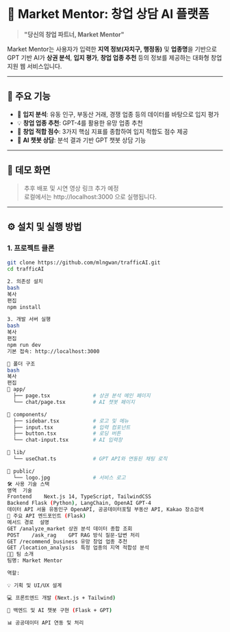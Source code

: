 # 🚀 Market Mentor: 창업 상담 AI 플랫폼

> **"당신의 창업 파트너, Market Mentor"**

Market Mentor는 사용자가 입력한 **지역 정보(자치구, 행정동)** 및 **업종명**을 기반으로 GPT 기반 AI가 **상권 분석**, **입지 평가**, **창업 업종 추천** 등의 정보를 제공하는 대화형 창업 지원 웹 서비스입니다.

---

## 🧩 주요 기능

- 📍 **입지 분석**: 유동 인구, 부동산 거래, 경쟁 업종 등의 데이터를 바탕으로 입지 평가
- 💡 **창업 업종 추천**: GPT-4를 활용한 유망 업종 추천
- 🧮 **창업 적합 점수**: 3가지 핵심 지표를 종합하여 입지 적합도 점수 제공
- 💬 **AI 챗봇 상담**: 분석 결과 기반 GPT 챗봇 상담 기능

---

## 🎥 데모 화면

> 추후 배포 및 시연 영상 링크 추가 예정  
> 로컬에서는 http://localhost:3000 으로 실행됩니다.

---

## ⚙️ 설치 및 실행 방법

### 1. 프로젝트 클론

```bash
git clone https://github.com/mlngwan/trafficAI.git
cd trafficAI

2. 의존성 설치
bash
복사
편집
npm install

3. 개발 서버 실행
bash
복사
편집
npm run dev
기본 접속: http://localhost:3000

📂 폴더 구조
bash
복사
편집
📁 app/
  ├── page.tsx              # 상권 분석 메인 페이지
  └── chat/page.tsx         # AI 챗봇 페이지

📁 components/
  ├── sidebar.tsx           # 로고 및 메뉴
  ├── input.tsx             # 입력 컴포넌트
  ├── button.tsx            # 로딩 버튼
  └── chat-input.tsx        # AI 입력창

📁 lib/
  └── useChat.ts            # GPT API와 연동된 채팅 로직

📁 public/
  └── logo.jpg              # 서비스 로고
🛠 사용 기술 스택
영역	기술
Frontend	Next.js 14, TypeScript, TailwindCSS
Backend	Flask (Python), LangChain, OpenAI GPT-4
데이터 API	서울 유동인구 OpenAPI, 공공데이터포털 부동산 API, Kakao 장소검색
📡 주요 API 엔드포인트 (Flask)
메서드	경로	설명
GET	/analyze_market	상권 분석 데이터 종합 조회
POST	/ask_rag	GPT RAG 방식 질문-답변 처리
GET	/recommend_business	유망 창업 업종 추천
GET	/location_analysis	특정 업종의 지역 적합성 분석
🧑‍💻 팀 소개
팀명: Market Mentor

역할:

💡 기획 및 UI/UX 설계

💻 프론트엔드 개발 (Next.js + Tailwind)

🧠 백엔드 및 AI 챗봇 구현 (Flask + GPT)

📊 공공데이터 API 연동 및 처리
```
